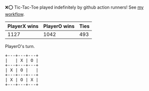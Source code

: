 :x::o: Tic-Tac-Toe played indefinitely by github action runners! See [my workflow](.github/workflows/play.yaml).

|PlayerX wins|PlayerO wins|Ties|
|-|-|-|
|1127|1042|493|

PlayerO's turn.

<pre>
+---+---+---+
|   | X | O |
+---+---+---+
| X | O |   |
+---+---+---+
| X | O | X |
+---+---+---+
</pre>